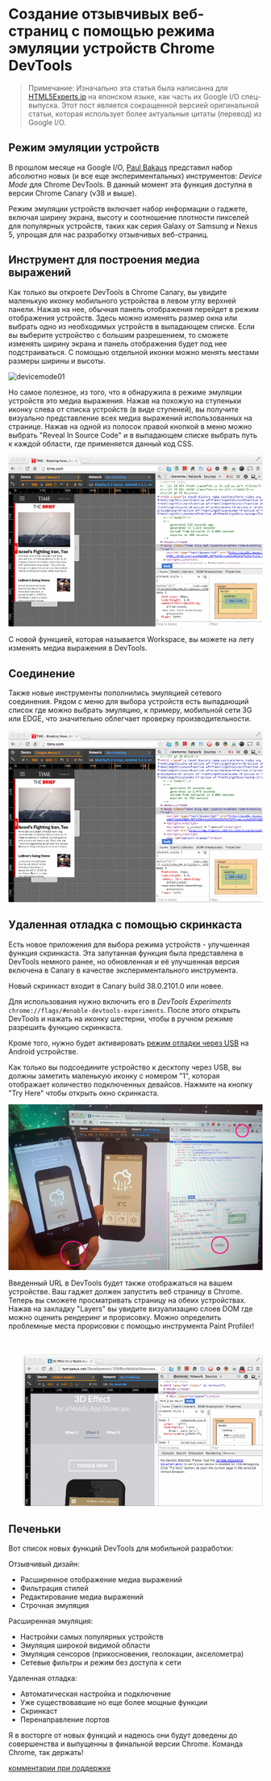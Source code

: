 # Создание отзывчивых веб-страниц с помощью режима эмуляции устройств Chrome DevTools

> Примечание: Изначально эта статья была написанна для [HTML5Experts.jp][1] на японском языке, как часть их Google I/O спец-выпуска. Этот пост является сокращенной версией оригинальной статьи, которая использует более актуальные цитаты (перевод) из Google I/O.

## Режим эмуляции устройств

В прошлом месяце на Google I/O, [Paul Bakaus][2] представил набор абсолютно новых (и все еще экспериментальных) инструментов: *Device Mode* для Chrome DevTools. В данный момент эта функция доступна в версии Сhrome Canary (v38 и выше). 

Режим эмуляции устройств включает набор информации о гаджете, включая ширину экрана, высоту и соотношение плотности пикселей для популярных устройств, таких как серия Galaxy от Samsung и Nexus 5, упрощая для нас разработку отзывчивых веб-страниц.

## Инструмент для построения медиа выражений 

Как только вы откроете DevTools в Chrome Canary, вы увидите маленькую иконку мобильного устройства в левом углу верхней 
панели. Нажав на нее, обычная панель отображения перейдет в режим отображения устройств. Здесь можно изменять размер окна 
или выбрать одно из необходимых устройств в  выпадающем списке. Если вы выберите устройство с большим разрешением, то
сможете изменять ширину экрана и панель отображения будет под нее подстраиваться. 
С помощью отдельной иконки можно менять местами размеры ширины и высоты. 

![devicemode01][3]

Но самое полезное, из того, что я обнаружила в режиме эмуляции устройств это медиа выражения. Нажав на похожую на ступеньки
иконку слева от списка устройств (в виде ступеней), вы получите визуально представление всех медиа выражений использованных
на странице. Нажав на одной из полосок правой кнопкой в меню можно выбрать "Reveal In Source Code" и в выпадающем списке
выбрать путь к каждой области, где применяется данный код CSS. 

![devicemode02][4]

С новой функцией, которая называется Workspace, вы можете на лету изменять медиа выражения в DevTools.

## Соединение

Также новые инструменты пополнились эмуляцией сетевого соединения. Рядом с меню для выбора устройств есть выпадающий список где можно выбрать эмуляцию, к примеру, мобильной сети 3G или EDGE, что значительно облегчает проверку производительности.

![devicemode03][5]

## Удаленная отладка с помощью скринкаста

Есть новое приложения для выбора режима устройств - улучшенная функция скринкаста. Эта запутанная функция была представлена
 в DevTools немного ранее, но обновленная и её улучшенная версия включена в Canary в качестве экспериментального 
инструмента.

Новый скринкаст входит в Canary build 38.0.2101.0 или новее.

Для использования нужно включить его в *DevTools Experiments* `chrome://flags/#enable-devtools-experiments`. После этого открыть DevTools и нажать на иконку шестерни, чтобы в ручном режиме разрешить функцию скринкаста.

Кроме того, нужно будет активировать [режим отладки через USB][6] на Android устройстве.

Как только вы подсоедините устройство к десктопу через USB, вы должны заметить маленькую иконку с номером "1", которая отображает количество подключенных девайсов. Нажмите на кнопку "Try Here" чтобы открыть окно скринкаста.

![screencast][7]

Введенный URL в DevTools будет также отображаться на вашем устройстве. Ваш гаджет должен запустить веб страницу в Chrome. 
Теперь вы сможете просматривать страницу на обеих устройствах. Нажав на закладку "Layers" вы увидите визуализацию 
слоев DOM где можно оценить рендеринг и прорисовку. Можно определить проблемные места прорисовки с помощью 
инструмента Paint Profiler!

![screencast][8]

## Печеньки

Вот список новых функций DevTools для мобильной разработки:

Отзывчивый дизайн:

*   Расширенное отображение медиа выражений
*   Фильтрация стилей
*   Редактирование медиа выражений
*   Строчная эмуляция

Расширенная эмуляция:

*   Настройки самых популярных устройств
*   Эмуляция широкой видимой области
*   Эмуляция сенсоров (прикосновения, геолокации, акселометра)
*   Сетевые фильтры и режим без доступа к сети

Удаленная отладка:

*   Автоматическая настройка и подключение
*   Уже существовавшие но еще более мощные функции
*   Скринкаст
*   Перенаправление портов

Я в восторге от новых функций и надеюсь они будут доведены до совершенства и выпущенны в финальной версии Chrome.
Команда Chrome, так держать! 

[комментарии при поддержке ][9]

 [1]: http://html5experts.jp/girlie_mac/8384/
 [2]: http://paulbakaus.com
 [3]: img/devtools-device-mode-1.gif "Device Mode"
 [4]: img/devtools-device-mode-2.gif "Media-queries"
 [5]: img/devtools-device-mode-3.gif "Network"

 [6]: https://developer.chrome.com/devtools/docs/remote-debugging#setting-up-device
 [7]: img/devtools-device-mode-screencast.jpg "Screencast"
 [8]: img/devtools-device-mode-screencast.gif "Screencast"
 [9]: http://disqus.com
